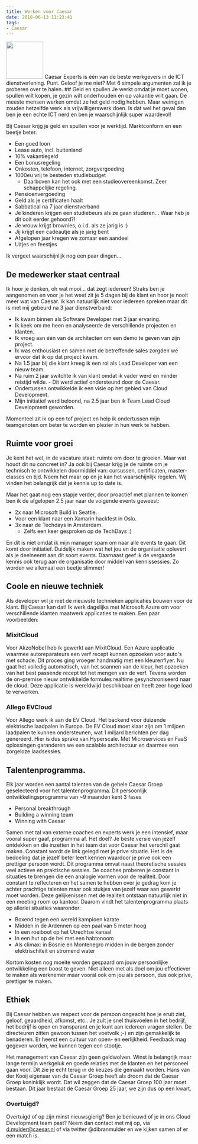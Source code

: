 ```yaml
---
title: Werken voor Caesar
date: 2018-06-13 11:23:41
tags: 
- Caesar
---
```

<img src="/images/caesar_logo.png" style="height: 100px;" />
Caesar Experts is één van de beste werkgevers in de ICT dienstverlening. Punt.
Geloof je me niet? Met 6 simpele argumenten zal ik je proberen over te halen.
## Geld en spullen
Je werkt omdat je moet wonen, spullen wilt kopen, je gezin wilt onderhouden en op vakantie wilt gaan. De meeste mensen werken omdat ze het geld nodig hebben. Maar weinigen zouden hetzelfde werk als vrijwilligerswerk doen.
Is dat wel het geval dan ben je een echte ICT nerd en ben je waarschijnlijk super waardevol!

Bij Caesar krijg je geld en spullen voor je werktijd. Marktconform en een beetje beter.
* Een goed loon
* Lease auto, incl. buitenland
* 10% vakantiegeld
* Een bonusregeling
* Onkosten, telefoon, internet, zorgvergoeding
* 1000eu vrij te besteden studiebudget
	- Daarboven kan het ook met een studieovereenkomst. Zeer schappelijke regeling.
* Pensioenvergoeding
* Geld als je certificaten haalt
* Sabbatical na 7 jaar dienstverband
* Je kinderen krijgen een studiebeurs als ze gaan studeren... Waar heb je dit ooit eerder gehoord?!
* Je vrouw krijgt brownies, o.i.d. als ze jarig is :)
* Jij krijgt een cadeautje als je jarig bent
* Afgelopen jaar kregen we zomaar een aandeel
* Uitjes en feestjes

Ik vergeet waarschijnlijk nog een paar dingen...

## De medewerker staat centraal
Ik hoor je denken, oh wat mooi... dat zegt iedereen! Straks ben je aangenomen en voor je het weet zit je 5 dagen bij de klant en hoor je nooit meer wat van Caesar. Ik kan natuurlijk niet voor iedereen spreken maar dit is met mij gebeurd na 3 jaar dienstverband:

* Ik kwam binnen als Software Developer met 3 jaar ervaring.
* Ik keek om me heen en analyseerde de verschillende projecten en klanten.
* Ik vroeg aan één van de architecten om een demo te geven van zijn project.
* Ik was enthousiast en samen met de betreffende sales zorgden we ervoor dat ik op dat project kwam.
* Na 1.5 jaar bij die klant kreeg ik een rol als Lead Developer van een nieuw team.
* Na ruim 2 jaar switchte ik van klant omdat ik vader werd en minder reistijd wilde. 		- Dit werd actief ondersteund door de Caesar.
* Ondertussen ontwikkelde ik een visie op het gebied van Cloud Development.
* Mijn initiatief werd beloond, na 2.5 jaar ben ik Team Lead Cloud Development geworden.

Momenteel zit ik op een tof project en help ik ondertussen mijn teamgenoten om beter te worden en plezier in hun werk te hebben.
## Ruimte voor groei
Je kent het wel, in de vacature staat: ruimte om door te groeien. Maar wat houdt dit nu concreet in? Ja ook bij Caesar krijg je de ruimte om je technisch te ontwikkelen doormiddel van: cursussen, certificaten, master-classes en tijd. Noem het maar op en je kan het waarschijnlijk regelen. Wij vinden het belangrijk dat je kennis up to date is.

Maar het gaat nog een stapje verder, door proactief met plannen te komen ben ik de afgelopen 2.5 jaar naar de volgende events geweest: 
* 2x naar Microsoft Build in Seattle.
* Voor een klant naar een Xamarin hackfest in Oslo.
* 3x naar de Techdays in Amsterdam.
	- Zelfs een keer gesproken op de TechDays :)

En dit is niet omdat ik mijn manager spam om naar alle events te gaan. Dit komt door initiatief. Duidelijk maken wat het jou en de organisatie oplevert als je deelneemt aan dit soort events.
Daarnaast geef ik de vergaarde kennis ook terug aan de organisatie door middel van kennissessies. Zo worden we allemaal een beetje slimmer!

## Coole en nieuwe techniek
Als developer wil je met de nieuwste technieken applicaties bouwen voor de klant.
Bij Caesar kan dat! Ik werk dagelijks met Microsoft Azure om voor verschillende klanten maatwerk applicaties te maken. Een paar voorbeelden:

### MixitCloud
Voor AkzoNobel heb ik gewerkt aan MixitCloud. Een Azure applicatie waarmee autoreparateurs een verf recept kunnen opzoeken voor auto's met schade. Dit proces ging vroeger handmatig met een kleurenflyer. Nu gaat het volledig automatisch, van het scannen van de kleur, het opzoeken van het best passende recept tot het mengen van de verf. Tevens worden de on-premise nieuw ontwikkelde formules realtime gesynchroniseerd naar de cloud. Deze applicatie is wereldwijd beschikbaar en heeft zeer hoge load te verwerken.

### Allego EVCloud
Voor Allego werk ik aan de EV Cloud. Het backend voor duizende elektrische laadpalen in Europa. De EV Cloud moet klaar zijn om 1 miljoen laadpalen te kunnen ondersteunen, wat 1 miljard berichten per dag genereerd. Hier is dus sprake van Hyperscale. Met Microservices en FaaS oplossingen garanderen we een scalable architectuur en daarmee een zorgeloze laadsessies. 

## Talentenprogramma.
Elk jaar worden een aantal talenten van de gehele Caesar Groep geselecteerd voor het talentenprogramma.
Dit persoonlijk ontwikkelingsprogramma van ~9 maanden kent 3 fases
* Personal breakthrough
* Building a winning team
* Winning with Caesar

Samen met tal van externe coaches en experts werk je een intensief, maar vooral super gaaf, programma af.
Het doel? Je beste versie van jezelf ontdekken en die inzetten in het team dat voor Caesar het verschil gaat maken.
Constant wordt de link gelegd met je prive situatie. Het is de bedoeling dat je jezelf beter leert kennen waardoor je prive ook een prettiger persoon wordt.
Dit programma omvat naast theoretische sessies veel actieve en praktische sessies. De coaches proberen je constant in situaties te brengen die een analogie vormen voor de realiteit.
Door constant te reflecteren en het samen te hebben over je gedrag kom je achter prachtige talenten maar ook stukjes van jezelf waar aan gewerkt moet worden.
Deze gelijkenissen met de realiteit ontstaan natuurlijk niet in een meeting room op kantoor. Daarom vindt het talentenprogramma plaats op allerlei situaties waaronder:
* Boxend tegen een wereld kampioen karate
* Midden in de Ardennen op een paal van 5 meter hoog
* In een roeiboot op het Utrechtse kanaal
* In een hut op de hei met een habtonoom
* Als climax: in Bosnie en Montenegro midden in de bergen zonder elektrischiteit en stromend water

Kortom kosten nog moeite worden gespaard om jouw persoonlijke ontwikkeling een boost te geven.
Niet alleen met als doel om jou effectiever te maken als werknemer maar vooral ook om jou als persoon, dus ook prive, prettiger te maken.

## Ethiek
Bij Caesar hebben we respect voor de persoon ongeacht hoe je eruit ziet, geloof, geaardheid, afkomst, etc..
Je zult je snel thuisvoelen in het bedrijf, het bedrijf is open en transparant en je kunt aan iedereen vragen stellen.
De directeuren zitten gewoon tussen het voetvolk ;-) en zijn gemakkelijk te benaderen.
Er heerst een cultuur van open- en eerlijkheid. Feedback mag gegeven worden, we kunnen tegen een stootje.

Het management van Caesar zijn geen geldwolven. Winst is belangrijk maar lange termijn werkgeluk en goede relaties met de klanten en het personeel gaan voor.
Dit zie je echt terug in de keuzes die gemaakt worden. Hans van der Kooij eigenaar van de Caesar Groep heeft als droom dat de Caesar Groep koninklijk wordt.
Dat wil zeggen dat de Caesar Groep 100 jaar moet bestaan. Dit jaar bestaat de Caesar Groep 25 jaar, we zijn dus op een kwart.

### Overtuigd?
Overtuigd of op zijn minst nieuwsgierig? Ben je benieuwd of je in ons Cloud Development team past? Neem dan contact met mij op, via d.mulder@caesar.nl of via twitter @dibranmulder en we kijken samen of er een match is.